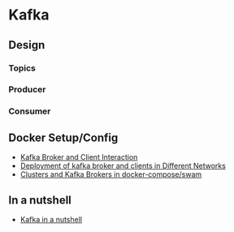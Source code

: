 # Kafka
## Design
### Topics


### Producer


### Consumer


## Docker Setup/Config
* [Kafka Broker and Client Interaction](https://www.confluent.io/blog/kafka-client-cannot-connect-to-broker-on-aws-on-docker-etc/)
* [Deployment of kafka broker and clients in Different Networks](https://www.kaaproject.org/blog/kafka-docker)
* [Clusters and Kafka Brokers in docker-compose/swam](https://medium.com/@marcelo.hossomi/running-kafka-in-docker-machine-64d1501d6f0b)

## In a nutshell
* [Kafka in a nutshell](https://sookocheff.com/post/kafka/kafka-in-a-nutshell/)
